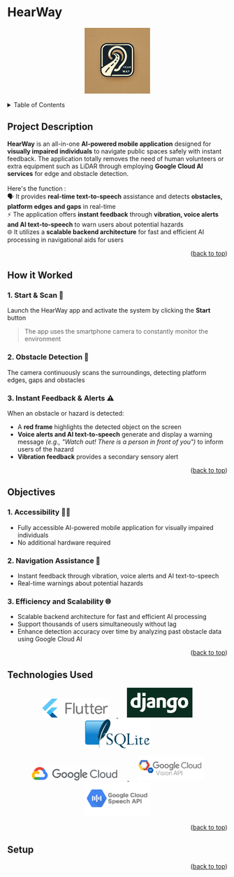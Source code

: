 <a id="readme-top"></a>
# HearWay
<p align="center">
  <img src="img/HearWay logo.jpg" width="150" hspace="20">
</p>

<details>
  <summary>Table of Contents</summary>
  <ol>
    <li>
      <a href="#project-description">Project Description</a>
    </li>
    <li>
      <a href="#how-it-worked">How it Worked</a>
    </li>
    <li>
      <a href="#objectives">Objectives</a>
    </li>
    <li>
      <a href="#technologies-used">Technologies Used</a>
    </li>
    <li>
      <a href="#setup">Setup</a>
    </li>
  </ol>
</details>

## Project Description
**HearWay** is an all-in-one **AI-powered mobile application** designed for **visually impaired individuals** to navigate public spaces safely with instant feedback. The application totally removes the need of human volunteers or extra equipment such as LiDAR through employing **Google Cloud AI services** for edge and obstacle detection.<br>
<br>Here's the function : <br>
 🗣️ It provides **real-time text-to-speech** assistance and detects **obstacles, platform edges and gaps** in real-time<br>
 ⚡ The application offers **instant feedback** through **vibration, voice alerts and AI text-to-speech** to warn users about potential hazards<br>
 🌐 It utilizes a **scalable backend architecture** for fast and efficient AI processing in navigational aids for users

<p align="right">(<a href="#readme-top">back to top</a>)</p>

## How it Worked

### 1. **Start & Scan** 📱  
Launch the HearWay app and activate the system by clicking the **Start** button  
> The app uses the smartphone camera to constantly monitor the environment

### 2. **Obstacle Detection** 🚧  
The camera continuously scans the surroundings, detecting platform edges, gaps and obstacles

### 3. **Instant Feedback & Alerts** ⚠️  
When an obstacle or hazard is detected:  
- A **red frame** highlights the detected object on the screen  
- **Voice alerts and AI text-to-speech** generate and display a warning message *(e.g., "Watch out! There is a person in front of you")* to inform users of the hazard  
- **Vibration feedback** provides a secondary sensory alert  

<p align="right">(<a href="#readme-top">back to top</a>)</p>

## Objectives

### 1. **Accessibility 🧑‍🦯**
  * Fully accessible AI-powered mobile application for visually impaired individuals
  * No additional hardware required

### 2. **Navigation Assistance 📣**
  * Instant feedback through vibration, voice alerts and AI text-to-speech
  * Real-time warnings about potential hazards

### 3. **Efficiency and Scalability 🌐**
  * Scalable backend architecture for fast and efficient AI processing
  * Support thousands of users simultaneously without lag
  * Enhance detection accuracy over time by analyzing past obstacle data using Google Cloud AI

<p align="right">(<a href="#readme-top">back to top</a>)</p>

## Technologies Used
<p align="center">
  <a href="https://flutter.dev/">
    <img src="img/flutter logo.png" width="150" hspace="20" alt="Flutter">
  </a>
  <a href="https://www.djangoproject.com/">
    <img src="img/django logo.png" width="150" hspace="20" alt="Django">
  </a>
  <a href="https://www.sqlite.org/">
    <img src="img/sqlite logo.png" width="150" hspace="20" alt="SQLite">
  </a>
</p>

<p align="center">
  <a href="https://cloud.google.com/">
    <img src="img/GC.png" width="200" hspace="20" alt="Google Cloud">
  </a>
  <a href="https://cloud.google.com/vision">
    <img src="img/GC vision api.png" width="150" hspace="20" alt="Google Cloud Vision API">
  </a>
  <a href="https://cloud.google.com/text-to-speech">
    <img src="img/GC speech api.png" width="150" hspace="20" alt="Google Cloud Text-to-Speech API">
  </a>
</p>

<p align="right">(<a href="#readme-top">back to top</a>)</p>

## Setup

<p align="right">(<a href="#readme-top">back to top</a>)</p>
